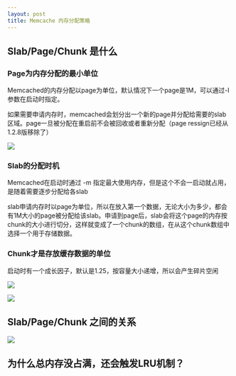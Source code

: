```yaml
---
layout: post
title: Memcache 内存分配策略
---
```


## Slab/Page/Chunk 是什么

### Page为内存分配的最小单位

Memcached的内存分配以page为单位，默认情况下一个page是1M，可以通过-I参数在启动时指定。

如果需要申请内存时，memcached会划分出一个新的page并分配给需要的slab区域。page一旦被分配在重启前不会被回收或者重新分配（page ressign已经从1.2.8版移除了） 

![](http://silverd.github.io/res/img/in_posts/t025aa3901314343785.png)

### Slab的分配时机

Memcached在启动时通过 -m 指定最大使用内存，但是这个不会一启动就占用，是随着需要逐步分配给各slab

slab申请内存时以page为单位，所以在放入第一个数据，无论大小为多少，都会有1M大小的page被分配给该slab。申请到page后，slab会将这个page的内存按chunk的大小进行切分，这样就变成了一个chunk的数组，在从这个chunk数组中选择一个用于存储数据。

### Chunk才是存放缓存数据的单位

启动时有一个成长因子，默认是1.25，按容量大小递增，所以会产生碎片空闲

![](http://silverd.github.io/res/img/in_posts/t02ee669c8d8a0e1716.png)

![](http://silverd.github.io/res/img/in_posts/t02fb68b794ee4a9c56.png)

## Slab/Page/Chunk 之间的关系

![](http://silverd.github.io/res/img/in_posts/t025aa3901314343785.png)

## 为什么总内存没占满，还会触发LRU机制？